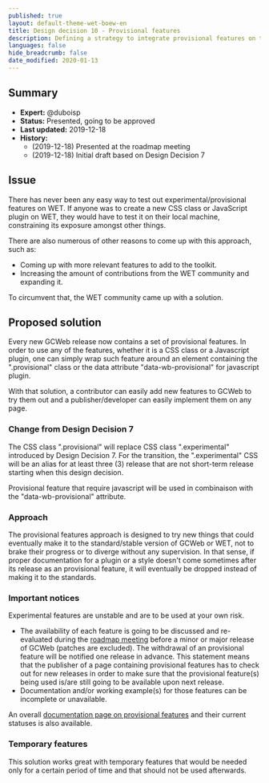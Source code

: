 ```yaml
---
published: true
layout: default-theme-wet-boew-en
title: Design decision 10 - Provisional features
description: Defining a strategy to integrate provisional features on the WET
languages: false
hide_breadcrumb: false
date_modified: 2020-01-13
---
```


## Summary

* **Expert:** @duboisp
* **Status:** Presented, going to be approved
* **Last updated:** 2019-12-18
* **History:**
	* (2019-12-18) Presented at the roadmap meeting
	* (2019-12-18) Initial draft based on Design Decision 7

## Issue

There has never been any easy way to test out experimental/provisional features on WET. If anyone was to create a new CSS class or JavaScript plugin on WET, they would have to test it on their local machine, constraining its exposure amongst other things.

There are also numerous of other reasons to come up with this approach, such as:

* Coming up with more relevant features to add to the toolkit.
* Increasing the amount of contributions from the WET community and expanding it.

To circumvent that, the WET community came up with a solution.

## Proposed solution

Every new GCWeb release now contains a set of provisional features. In order to use any of the features, whether it is a CSS class or a Javascript plugin, one can simply wrap such feature around an element containing the ".provisional" class or the data attribute "data-wb-provisional" for javascript plugin.

With that solution, a contributor can easily add new features to GCWeb to try them out and a publisher/developer can easily implement them on any page.

### Change from Design Decision 7

The CSS class ".provisional" will replace CSS class ".experimental" introduced by Design Decision 7. For the transition, the ".experimental" CSS will be an alias for at least three (3) release that are not short-term release starting when this design decision.

Provisional feature that require javascript will be used in combinaison with the "data-wb-provisional" attribute.

### Approach

The provisional features approach is designed to try new things that could eventually make it to the standard/stable version of GCWeb or WET, not to brake their progress or to diverge without any supervision. In that sense, if proper documentation for a plugin or a style doesn't come sometimes after its release as an provisional feature, it will eventually be dropped instead of making it to the standards.


### Important notices

Experimental features are unstable and are to be used at your own risk.

* The availability of each feature is going to be discussed and re-evaluated during the [roadmap meeting](../roadmap-en.html) before a minor or major release of GCWeb (patches are excluded). The withdrawal of an provisional feature will be notified one release in advance. This statement means that the publisher of a page containing provisional features has to check out for new releases in order to make sure that the provisional feature(s) being used is/are still going to be available upon next release.
* Documentation and/or working example(s) for those features can be incomplete or unavailable.

An overall [documentation page on provisional features](https://wet-boew.github.io/themes-dist/GCWeb/experimental-en.html) and their current statuses is also available.

### Temporary features

This solution works great with temporary features that would be needed only for a certain period of time and that should not be used afterwards.
